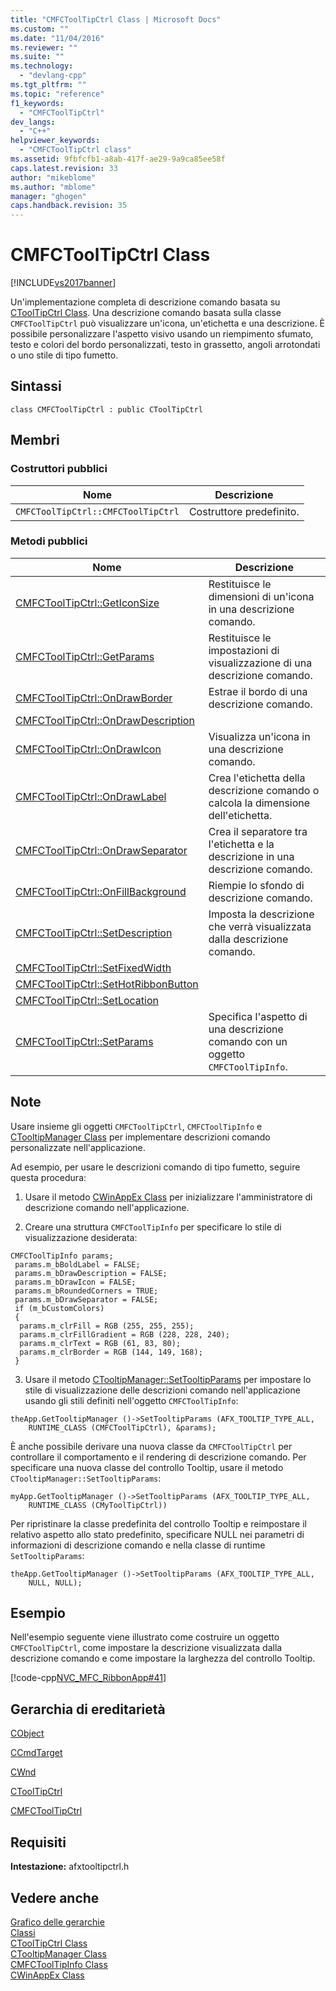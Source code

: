 ```yaml
---
title: "CMFCToolTipCtrl Class | Microsoft Docs"
ms.custom: ""
ms.date: "11/04/2016"
ms.reviewer: ""
ms.suite: ""
ms.technology: 
  - "devlang-cpp"
ms.tgt_pltfrm: ""
ms.topic: "reference"
f1_keywords: 
  - "CMFCToolTipCtrl"
dev_langs: 
  - "C++"
helpviewer_keywords: 
  - "CMFCToolTipCtrl class"
ms.assetid: 9fbfcfb1-a8ab-417f-ae29-9a9ca85ee58f
caps.latest.revision: 33
author: "mikeblome"
ms.author: "mblome"
manager: "ghogen"
caps.handback.revision: 35
---
```

# CMFCToolTipCtrl Class
[!INCLUDE[vs2017banner](../../assembler/inline/includes/vs2017banner.md)]

Un'implementazione completa di descrizione comando basata su [CToolTipCtrl Class](../../mfc/reference/ctooltipctrl-class.md).  Una descrizione comando basata sulla classe `CMFCToolTipCtrl` può visualizzare un'icona, un'etichetta e una descrizione.  È possibile personalizzare l'aspetto visivo usando un riempimento sfumato, testo e colori del bordo personalizzati, testo in grassetto, angoli arrotondati o uno stile di tipo fumetto.  
  
## Sintassi  
  
```  
class CMFCToolTipCtrl : public CToolTipCtrl  
```  
  
## Membri  
  
### Costruttori pubblici  
  
|Nome|Descrizione|  
|----------|-----------------|  
|`CMFCToolTipCtrl::CMFCToolTipCtrl`|Costruttore predefinito.|  
  
### Metodi pubblici  
  
|Nome|Descrizione|  
|----------|-----------------|  
|[CMFCToolTipCtrl::GetIconSize](../Topic/CMFCToolTipCtrl::GetIconSize.md)|Restituisce le dimensioni di un'icona in una descrizione comando.|  
|[CMFCToolTipCtrl::GetParams](../Topic/CMFCToolTipCtrl::GetParams.md)|Restituisce le impostazioni di visualizzazione di una descrizione comando.|  
|[CMFCToolTipCtrl::OnDrawBorder](../Topic/CMFCToolTipCtrl::OnDrawBorder.md)|Estrae il bordo di una descrizione comando.|  
|[CMFCToolTipCtrl::OnDrawDescription](../Topic/CMFCToolTipCtrl::OnDrawDescription.md)||  
|[CMFCToolTipCtrl::OnDrawIcon](../Topic/CMFCToolTipCtrl::OnDrawIcon.md)|Visualizza un'icona in una descrizione comando.|  
|[CMFCToolTipCtrl::OnDrawLabel](../Topic/CMFCToolTipCtrl::OnDrawLabel.md)|Crea l'etichetta della descrizione comando o calcola la dimensione dell'etichetta.|  
|[CMFCToolTipCtrl::OnDrawSeparator](../Topic/CMFCToolTipCtrl::OnDrawSeparator.md)|Crea il separatore tra l'etichetta e la descrizione in una descrizione comando.|  
|[CMFCToolTipCtrl::OnFillBackground](../Topic/CMFCToolTipCtrl::OnFillBackground.md)|Riempie lo sfondo di descrizione comando.|  
|[CMFCToolTipCtrl::SetDescription](../Topic/CMFCToolTipCtrl::SetDescription.md)|Imposta la descrizione che verrà visualizzata dalla descrizione comando.|  
|[CMFCToolTipCtrl::SetFixedWidth](../Topic/CMFCToolTipCtrl::SetFixedWidth.md)||  
|[CMFCToolTipCtrl::SetHotRibbonButton](../Topic/CMFCToolTipCtrl::SetHotRibbonButton.md)||  
|[CMFCToolTipCtrl::SetLocation](../Topic/CMFCToolTipCtrl::SetLocation.md)||  
|[CMFCToolTipCtrl::SetParams](../Topic/CMFCToolTipCtrl::SetParams.md)|Specifica l'aspetto di una descrizione comando con un oggetto `CMFCToolTipInfo`.|  
  
## Note  
 Usare insieme gli oggetti `CMFCToolTipCtrl`, `CMFCToolTipInfo` e [CTooltipManager Class](../../mfc/reference/ctooltipmanager-class.md) per implementare descrizioni comando personalizzate nell'applicazione.  
  
 Ad esempio, per usare le descrizioni comando di tipo fumetto, seguire questa procedura:  
  
 1.  Usare il metodo [CWinAppEx Class](../../mfc/reference/cwinappex-class.md) per inizializzare l'amministratore di descrizione comando nell'applicazione.  
  
 2.  Creare una struttura `CMFCToolTipInfo` per specificare lo stile di visualizzazione desiderata:  
  
```  
CMFCToolTipInfo params;  
 params.m_bBoldLabel = FALSE;  
 params.m_bDrawDescription = FALSE;  
 params.m_bDrawIcon = FALSE;  
 params.m_bRoundedCorners = TRUE;  
 params.m_bDrawSeparator = FALSE;  
 if (m_bCustomColors)  
 {  
  params.m_clrFill = RGB (255, 255, 255);  
  params.m_clrFillGradient = RGB (228, 228, 240);  
  params.m_clrText = RGB (61, 83, 80);  
  params.m_clrBorder = RGB (144, 149, 168);  
 }  
```  
  
 3.  Usare il metodo [CTooltipManager::SetTooltipParams](../Topic/CTooltipManager::SetTooltipParams.md) per impostare lo stile di visualizzazione delle descrizioni comando nell'applicazione usando gli stili definiti nell'oggetto `CMFCToolTipInfo`:  
  
```  
theApp.GetTooltipManager ()->SetTooltipParams (AFX_TOOLTIP_TYPE_ALL,  
    RUNTIME_CLASS (CMFCToolTipCtrl), &params);  
```  
  
 È anche possibile derivare una nuova classe da `CMFCToolTipCtrl` per controllare il comportamento e il rendering di descrizione comando.  Per specificare una nuova classe del controllo Tooltip, usare il metodo `CTooltipManager::SetTooltipParams`:  
  
```  
myApp.GetTooltipManager ()->SetTooltipParams (AFX_TOOLTIP_TYPE_ALL,  
    RUNTIME_CLASS (CMyToolTipCtrl))  
```  
  
 Per ripristinare la classe predefinita del controllo Tooltip e reimpostare il relativo aspetto allo stato predefinito, specificare NULL nei parametri di informazioni di descrizione comando e nella classe di runtime `SetTooltipParams`:  
  
```  
theApp.GetTooltipManager ()->SetTooltipParams (AFX_TOOLTIP_TYPE_ALL,  
    NULL, NULL);  
```  
  
## Esempio  
 Nell'esempio seguente viene illustrato come costruire un oggetto `CMFCToolTipCtrl`, come impostare la descrizione visualizzata dalla descrizione comando e come impostare la larghezza del controllo Tooltip.  
  
 [!code-cpp[NVC_MFC_RibbonApp#41](../../mfc/reference/codesnippet/CPP/cmfctooltipctrl-class_1.cpp)]  
  
## Gerarchia di ereditarietà  
 [CObject](../../mfc/reference/cobject-class.md)  
  
 [CCmdTarget](../../mfc/reference/ccmdtarget-class.md)  
  
 [CWnd](../../mfc/reference/cwnd-class.md)  
  
 [CToolTipCtrl](../../mfc/reference/ctooltipctrl-class.md)  
  
 [CMFCToolTipCtrl](../../mfc/reference/cmfctooltipctrl-class.md)  
  
## Requisiti  
 **Intestazione:** afxtooltipctrl.h  
  
## Vedere anche  
 [Grafico delle gerarchie](../../mfc/hierarchy-chart.md)   
 [Classi](../../mfc/reference/mfc-classes.md)   
 [CToolTipCtrl Class](../../mfc/reference/ctooltipctrl-class.md)   
 [CTooltipManager Class](../../mfc/reference/ctooltipmanager-class.md)   
 [CMFCToolTipInfo Class](../../mfc/reference/cmfctooltipinfo-class.md)   
 [CWinAppEx Class](../../mfc/reference/cwinappex-class.md)